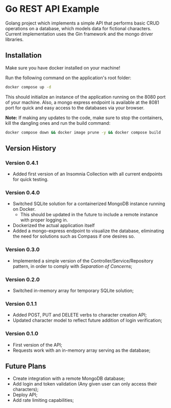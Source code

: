 # Go REST API Example

Golang project which implements a simple API that performs basic CRUD operations on a database, which models data for fictional characters.
Current implementation uses the Gin framework and the mongo driver libraries.

## Installation

Make sure you have docker installed on your machine!

Run the following command on the application's root folder:

``` bash
docker compose up -d
```

This should initialize an instance of the application running on the 8080 port of your machine. Also, a mongo express endpoint is available at the 8081 port for quick and easy access to the databases via your browser.

**Note:** If making any updates to the code, make sure to stop the containers, kill the dangling ones and run the build command:

``` bash
docker compose down && docker image prune -y && docker compose build
```

## Version History

### Version 0.4.1
* Added first version of an Insomnia Collection with all current endpoints for quick testing.

### Version 0.4.0
* Switched SQLite solution for a containerized MongoDB instance running on Docker.
    * This should be updated in the future to include a remote instance with proper logging in.
* Dockerized the actual application itself
* Added a mongo-express endpoint to visualize the database, eliminating the need for solutions such as Compass if one desires so.

### Version 0.3.0
* Implemented a simple version of the Controller/Service/Repository pattern, in order to comply with _Separation of Concerns_;

### Version 0.2.0
* Switched in-memory array for temporary SQLite solution;

### Version 0.1.1
* Added POST, PUT and DELETE verbs to character creation API;
* Updated character model to reflect future addition of login verification;

### Version 0.1.0
* First version of the API;
* Requests work with an in-memory array serving as the database;

## Future Plans 

* Create integration with a remote MongoDB database;
* Add login and token validation (Any given user can only access their characters);
* Deploy API;
* Add rate limiting capabilities;
